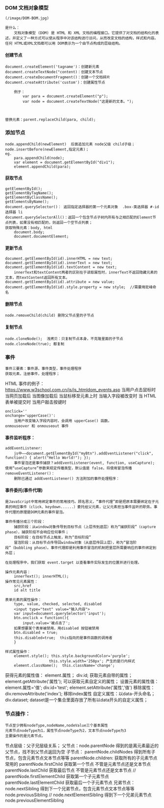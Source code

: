 ### DOM 文档对象模型
    (/image/DOM-BOM.jpg)
    
    是什么：
        文档对象模型 (DOM) 是 HTML 和 XML 文档的编程接口。它提供了对文档的结构化的表述，并定义了一种方式可以使从程序中对该结构进行访问，从而改变文档的结构，样式和内容。任何 HTML或XML文档都可以用 DOM表示为一个由节点构成的层级结构。

#### 创建节点
    document.createElement('tagname')：创建新元素
    document.createTextNode("content)：创建文本节点
    document.createDocumentFragment()：创建一个文档碎片
    document.createAttribute('custom')：创建属性节点

        例子：
            var para = document.createElement("p");
            var node = document.createTextNode("这是新的文本。");
            
    
    
    替换元素：parent.replaceChild(para, child);

### 添加节点
    node.appendChild(newElement)  后面追加元素 node父级 child子级；
    node.insertBefore(newElement,指定元素)；
    eg.
        para.appendChild(node);
        var element = document.getElementById("div1");
        element.appendChild(para);

#### 获取节点
    getElementById();
    getElementByTagName();
    getElementByClassName();
    getElementsByName();
    document.querySelector()： 返回指定选择器的第一个元素对象  .box-类选择器 #-id选择器 li
    document.querySelectorAll()：返回一个包含节点子树内所有与之相匹配的Element节点列表，如果没有相匹配的，则返回一个空节点列表；
    获取特殊元素：body, html
        document.body;
        document.documentElement;
    
#### 更新节点
    document.getElementById(id).innerHTML = new text;
    document.getElementById(id).innerText = new text;
    document.getElementById(id).textContent = new text;
        innerText和textContent两者的区别在于读取属性时，innerText不返回隐藏元素的文本，而textContent返回所有文本。
    document.getElementById(id).attribute = new value;
    document.getElementById(id).style.property = new style;  //需要用驼峰命名

#### 删除节点
    node.removeChild(child) 删除父节点里的子节点

#### 复制节点
    node.cloneNode();  浅拷贝：只复制节点本身，不克隆里面的子节点
    node.cloneNode(true); 都复制
    
### 事件
    事件三要素：事件源，事件类型，事件处理程序
    获取元素，注册事件，处理程序；

HTML 事件的例子：https://www.w3school.com.cn/js/js_htmldom_events.asp
    当用户点击鼠标时
    当网页加载后
    当图像加载后
    当鼠标移至元素上时
    当输入字段被改变时
    当 HTML 表单被提交时
    当用户敲击按键时

    onclick=''
    onchange='upperCase()':
        当用户改变输入字段内容时，会调用 upperCase() 函数。
    onmouseover 和 onmouseout 事件

#### 事件监听程序：
    addEventListener:
        js中——document.getElementById("myBtn").addEventListener("click", function() { alert("Hello World!"); });
        事件冒泡还是事件捕获？addEventListener(event, function, useCapture); 使用“useCapture”参数来规定传播类型，默认值是 false，将使用冒泡传播
    removeEventListener()：
        删除已通过 addEventListener() 方法附加的事件处理程序：

#### 事件委托(事件代理)

    是JavaScript中常用绑定事件的常用技巧。顾名思义，“事件代理”即是把原本需要绑定在子元素的响应事件（click、keydown......）委托给父元素，让父元素担当事件监听的职务。事件代理的原理是DOM元素的事件冒泡。

    事件传播分成三个阶段：
        捕获阶段：从window对象传导到目标节点（上层传到底层）称为“捕获阶段”（capture phase），捕获阶段不会响应任何事件；
        目标阶段：在目标节点上触发，称为“目标阶段”
        冒泡阶段：从目标节点传导回window对象（从底层传回上层），称为“冒泡阶段”（bubbling phase）。事件代理即是利用事件冒泡的机制把里层所需要响应的事件绑定到外层；
        
    在处理程序中，我们获取 event.target 以查看事件实际发生的位置并进行处理。

    操作元素内容：
        innerText(); innerHTML();
    操作常见元素属性：
        src,href
        id alt title

    表单元素的属性操作：
        type, value, checked, selected, disabled
        <input type="text" value="输入内容">
        var input=document.querySelector('input');
        btn.onclick = function(){
            input.value='被点击了';
        如果想要某个表单被禁用，用disabled 按钮被禁用
        btn.disabled = true;
        this.disabled=true;  this指向的是事件函数的调用者
        }

    样式属性操作：
        element.style(); this.style.backgroundColor='purple';
                        this.style.width='250px'; 产生的是行内样式
        element.className();  this.className='change';
    
获得元素的属性值：
    element.属性；  div.id; 获取元素自带的属性；
    element.getAttribute('属性'); 可以获取元素自定义的属性；
设置元素的属性值：
    element.属性='值'; div.id='test';
    element.setAttribute('属性','值')
移除属性：
    div.removeAttribute('index');  移除index属性
自定义属性：以data-开头命名；
            div.dataset;   dataset是一个集合里面存放了所有以data开头的自定义属性；

### 节点操作：
    节点至少拥有nodeType,nodeName,nodeValue三个基本属性
    元素节点nodeType为1，属性节点nodeType为2，文本节点nodeType为3
    主要操作的是元素节点。

节点层级：父子兄层级关系；
        父节点：node.parentNode  得到的是离元素最近的父节点，找不到父节点返回为空
        子节点：
            parentNode.childNodes  得到所有子节点，包含元素节点文本节点等等
            parentNode.children: 获取所有的子元素节点 常用的
            parentNode.firstChild 获取第一个节点 不管是元素节点还是文本节点
            parentNode.lastChild 获取最后节点 不管是元素节点还是文本节点
            //
            parentNode.firstElementChild 获取第一个子元素节点
            parentNode.lastElementChild 获取最后一个子元素节点
        兄弟节点：
            node.nextSibling    得到下一个兄弟节点，包含元素节点文本节点等等
            node.previousSibling 
            //
            node.nextElementSibling 得到下一个兄弟元素节点
            node.previousElementSibling

